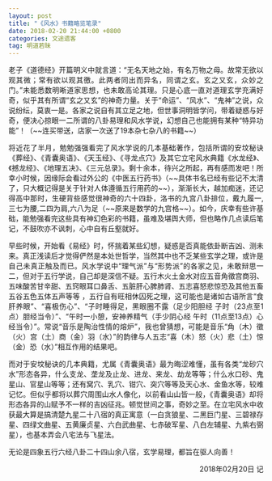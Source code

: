 ```yaml
---
layout: post
title: "《风水》书籍略览笔录"
date: 2018-02-20 21:44:00 +0800
categories: 文途遗客
tag: 明道若昧
---
```

<p align="justify">老子《道德经》开篇明义中就言道：“无名天地之始，有名万物之母。故常无欲以观其微；常有欲以观其徼。此两者同出而异名，同谓之玄。玄之又玄，众妙之门。”未能悉数明晰道家思想，也未敢高论其理。只是心底一直对道理玄学充满好奇，似乎其有所谓“玄之又玄”的神奇力量。关于“命运”、“风水”、“鬼神”之说，众说纷纭，莫衷一是。各家之说自有其立足之地，但世事洞明皆学问，带着疑惑与好奇，便决心掠眼一二所谓的八卦易理和风水学说，幻想自己也能拥有某种“特异功能”！（~~连买带送，店家一次送了19本杂七杂八的书籍~~）</p>

<p align="justify">将近花了半月，勉勉强强看完了风水学说的几本基础著作，包括所谓的安坟秘诀《葬经》、《青囊奥语》、《天玉经》、《寻龙点穴》及其它立宅风水典籍《水龙经》、《撼龙经》、《地理五决》、《三元总录》。剩十余本，待兴之所起，再有感而发吧！所幸小时候，因缘际会看过外公的《中医五行药书》（~~具体书名已经有些记不太清了，只大概记得是关于针对人体遵循五行用药的~~），渐渐长大，越加痴迷，还记得高中那时，生硬背些感觉很神奇的六十四卦，洛书的九宫八卦排位，戴九履一,三七为腰,二四为肩,六八为足（~~原来是数学的九宫格~~）。如今，庆幸有些许基础，能勉强看完这些具有神幻色彩的书籍，虽难及堪舆大师，但也略作几点读后笔记，不鼓吹亦不讽刺，心中自有丘壑就好。</p>

<p align="justify">早些时候，开始看《易经》时，怀揣着某些幻想，疑惑是否真能依卦断吉凶、测未来。真正浅读后才觉得俨然是本处世哲学，当然其中也不乏某些玄学之理，或许是自己未真正触及而已。风水学说中“理气派”与“形势派”的各家之见，未敢辩思一二，但对于五行学说，自己却是深信不疑。五行木火土金水对应五音角徵宫商羽、五味酸苦甘辛甜、五窍眼耳口鼻舌、五脏肝心脾肺肾、五志喜怒悲惊恐及其他五畜五谷五色五体五声等等 ，五行自有旺相休囚死之理，这可能也是诸如古语所言“食肝养眼”、“喜极伤心”、“子时睡得足，黑眼圈不露（足少阳胆经 子时（23点至1点）胆经当令）”、“午时一小憩，安神养精气（手少阴心经 午时（11点至13点）心经当令）”。常说“音乐是陶治性情的熔炉”，我也曾猜想，可能是音乐“角（木）徵（火）宫（土）商（金）羽（水）”的韵律与人五志“喜（木）怒（火）悲（土）惊（金）恐（水）”相互作用的结果吧。</p>

<p align="justify">而对于安坟秘诀的几本典籍，尤属《青囊奥语》最为晦涩难懂，虽有各类“龙砂穴水”形态各异，什么支龙、垄龙及止龙、进龙、来龙、劫龙等等；什么水口砂、鬼星山、官星山等等；还有窝穴、乳穴、钳穴、突穴等等及天心水、金鱼水等，较难记忆。但似乎都将以葬穴周围山水人像化，以前看山山皆一般，《青囊奥语》却将形态各异的山赋予不一样的吉凶征兆。顿觉世间之事，奇妙之至。在立宅风水中收获最大算是搞清楚九星二十八宿的真正寓意（一白贪狼星、二黑巨门星、三碧禄存星、四绿文曲星、五黄廉贞星、六白武曲星、七赤破军星、八白左辅星、九紫右弼星），也基本弄会八宅法与飞星法。</p>

<p align="justify">无论是四象五行六经八卦二十四山余八宿，玄学易理，都旨在驱人向善！</p>

<p align="right">2018年02月20日 记</p>
